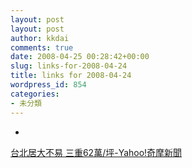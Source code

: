 ```yaml
---
layout: post
layout: post
author: kkdai
comments: true
date: 2008-04-25 00:28:42+00:00
slug: links-for-2008-04-24
title: links for 2008-04-24
wordpress_id: 854
categories:
- 未分類
---
```



	
  * 
		

[台北居大不易 三重62萬/坪-Yahoo!奇摩新聞](http://tw.news.yahoo.com/article/url/d/a/080424/11/xxbg.html)


	



